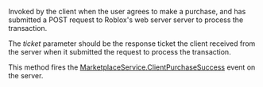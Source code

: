 Invoked by the client when the user agrees to make a purchase, and has submitted a POST request to Roblox's web server server to process the transaction.

The _ticket_ parameter should be the response ticket the client received from the server when it submitted the request to process the transaction.

This method fires the [MarketplaceService.ClientPurchaseSuccess](https://developer.roblox.com/en-us/api-reference/event/MarketplaceService/ClientPurchaseSuccess) event on the server.